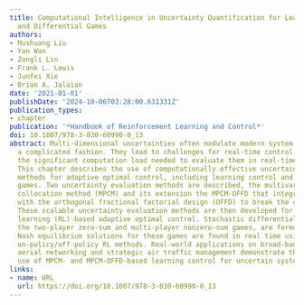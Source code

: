 ```yaml
---
title: Computational Intelligence in Uncertainty Quantification for Learning Control
  and Differential Games
authors:
- Mushuang Liu
- Yan Wan
- Zongli Lin
- Frank L. Lewis
- Junfei Xie
- Brian A. Jalaian
date: '2021-01-01'
publishDate: '2024-10-06T03:28:00.631331Z'
publication_types:
- chapter
publication: '*Handbook of Reinforcement Learning and Control*'
doi: 10.1007/978-3-030-60990-0_13
abstract: Multi-dimensional uncertainties often modulate modern system dynamics in
  a complicated fashion. They lead to challenges for real-time control, considering
  the significant computation load needed to evaluate them in real-time decision processes.
  This chapter describes the use of computationally effective uncertainty evaluation
  methods for adaptive optimal control, including learning control and differential
  games. Two uncertainty evaluation methods are described, the multivariate probabilistic
  collocation method (MPCM) and its extension the MPCM-OFFD that integrates the MPCM
  with the orthogonal fractional factorial design (OFFD) to break the curse of dimensionality.
  These scalable uncertainty evaluation methods are then developed for reinforcement
  learning (RL)-based adaptive optimal control. Stochastic differential games, including
  the two-player zero-sum and multi-player nonzero-sum games, are formulated and investigated.
  Nash equilibrium solutions for these games are found in real time using the MPCM-based
  on-policy/off-policy RL methods. Real-world applications on broad-band long-distance
  aerial networking and strategic air traffic management demonstrate the practical
  use of MPCM- and MPCM-OFFD-based learning control for uncertain systems.
links:
- name: URL
  url: https://doi.org/10.1007/978-3-030-60990-0_13
---
```

